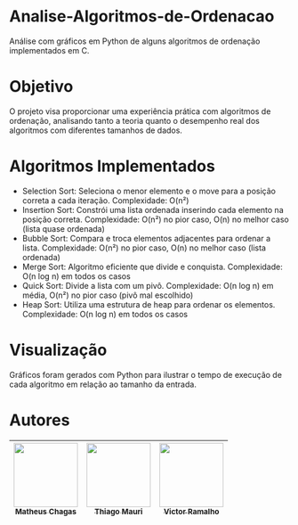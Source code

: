 # Analise-Algoritmos-de-Ordenacao
Análise com gráficos em Python de alguns algoritmos de ordenação implementados em C.

# Objetivo
O projeto visa proporcionar uma experiência prática com algoritmos de ordenação, analisando tanto a teoria quanto o desempenho real dos algoritmos com diferentes tamanhos de dados.

# Algoritmos Implementados
- Selection Sort: Seleciona o menor elemento e o move para a posição correta a cada iteração.
  Complexidade: O(n²)
- Insertion Sort: Constrói uma lista ordenada inserindo cada elemento na posição correta.
  Complexidade: O(n²) no pior caso, O(n) no melhor caso (lista quase ordenada)
- Bubble Sort: Compara e troca elementos adjacentes para ordenar a lista.
  Complexidade: O(n²) no pior caso, O(n) no melhor caso (lista ordenada)
- Merge Sort: Algoritmo eficiente que divide e conquista.
  Complexidade: O(n log n) em todos os casos
- Quick Sort: Divide a lista com um pivô.
  Complexidade: O(n log n) em média, O(n²) no pior caso (pivô mal escolhido)
- Heap Sort: Utiliza uma estrutura de heap para ordenar os elementos.
  Complexidade: O(n log n) em todos os casos

# Visualização
Gráficos foram gerados com Python para ilustrar o tempo de execução de cada algoritmo em relação ao tamanho da entrada.
# Autores

| [<img loading="lazy" src="https://avatars.githubusercontent.com/u/161663834?v=4" width=115><br><sub>Matheus Chagas</sub>](https://github.com/matheuschagasb) |  [<img loading="lazy" src="https://media.licdn.com/dms/image/v2/D4D35AQF_d_8dyx-N8A/profile-framedphoto-shrink_400_400/profile-framedphoto-shrink_400_400/0/1729019213896?e=1731891600&v=beta&t=Idd2_CqM_sM-BKIHNQzxtn6q29xTbIEEULu77z-VEC0" width=115><br><sub>Thiago Mauri</sub>](https://www.linkedin.com/in/thiago-mauri-gonzalez/) |  [<img loading="lazy" src="https://avatars.githubusercontent.com/u/116125017?v=4" width=115><br><sub>Victor Ramalho</sub>](https://github.com/RamalhoVr) |
| :---: | :---: | :---: |
